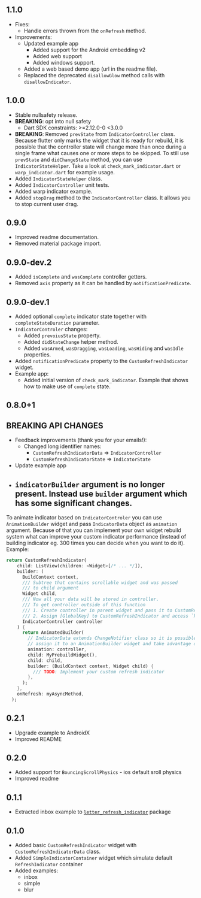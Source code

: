 ## 1.1.0

- Fixes:
  - Handle errors thrown from the `onRefresh` method.
- Improvements:
  - Updated example app
    - Added support for the Android embedding v2
    - Added web support
    - Added windows support.
  - Added a web based demo app (url in the readme file).
  - Replaced the deprecated `disallowGlow` method calls with `disallowIndicator`.

## 1.0.0

- Stable nullsafety release.
- **BREAKING**: opt into null safety
  - Dart SDK constraints: >=2.12.0-0 <3.0.0
- **BREAKING**: Removed `prevState` from `IndicatorController` class.
  Because flutter only marks the widget that it is ready for rebuild, it is possible that the controller state will change more than once during a single frame what causes one or more steps to be skipped. To still use `prevState` and `didChangeState` method, you can use `IndicatorStateHelper`. Take a look at `check_mark_indicator.dart` or `warp_indicator.dart` for example usage.
- Added `IndicatorStateHelper` class.
- Added `IndicatorController` unit tests.
- Added warp indicator example.
- Added `stopDrag` method to the `IndicatorController` class. It allows you to stop current user drag.

## 0.9.0

- Improved readme documentation.
- Removed material package import.

## 0.9.0-dev.2

- Added `isComplete` and `wasComplete` controller getters.
- Removed `axis` property as it can be handled by `notificationPredicate`.

## 0.9.0-dev.1

- Added optional `complete` indicator state together with `completeStateDuration` parameter.
- `IndicatorControler` changes:
  - Added `prevoiusState` property.
  - Added `didStateChange` helper method.
  - Added `wasArmed`, `wasDragging`, `wasLoading`, `wasHiding` and `wasIdle` properties.
- Added `notificationPredicate` property to the `CustomRefreshIndicator` widget.
- Example app:
  - Added initial version of `check_mark_indicator`. Example that shows how to make use of `complete` state.

## 0.8.0+1

## BREAKING API CHANGES

- Feedback improvements (thank you for your emails!):
  - Changed long identifier names:
    - `CustomRefreshIndicatorData` => `IndicatorController`
    - `CustomRefreshIndicatorState` => `IndicatorState`
- Update example app
- ## `indicatorBuilder` argument is no longer present. Instead use `builder` argument which has some significant changes.

To animate indicator based on `IndicatorControler` you can use `AnimationBuilder` widget and pass `IndicatorData` object as `animation` argument. Because of that you can implement your own widget rebuild system what can improve your custom indicator performance (instead of building indicator eg. 300 times you can decide when you want to do it). Example:

```dart
return CustomRefreshIndicator(
    child: ListView(children: <Widget>[/* ... */]),
    builder: (
      BuildContext context,
      /// Subtree that contains scrollable widget and was passed
      /// to child argument
      Widget child,
      /// Now all your data will be stored in controller.
      /// To get controller outside of this function
      /// 1. Create controller in parent widget and pass it to CustomRefreshIndicator
      /// 2. Assign [GlobalKey] to CustomRefreshIndicator and access `key.currentState.controller`.
      IndicatorController controller
    ) {
      return AnimatedBuilder(
        // IndicatorData extends ChangeNotifier class so it is possible to
        // assign it to an AnimationBuilder widget and take advantage of subtree rebuild
        animation: controller,
        child: MyPrebuildWidget(),
        child: child,
        builder: (BuildContext context, Widget child) {
          /// TODO: Implement your custom refresh indicator
        },
      );
    },
    onRefresh: myAsyncMethod,
  );
```

## 0.2.1

- Upgrade example to AndroidX
- Improved README

## 0.2.0

- Added support for `BouncingScrollPhysics` - ios default sroll physics
- Improved readme

## 0.1.1

- Extracted inbox example to [`letter_refresh_indicator`](https://pub.dev/packages/letter_refresh_indicator) package

## 0.1.0

- Added basic `CustomRefreshIndicator` widget with `CustomRefreshIndicatorData` class.
- Added `SimpleIndicatorContainer` widget which simulate default `RefreshIndicator` container
- Added examples:
  - inbox
  - simple
  - blur
